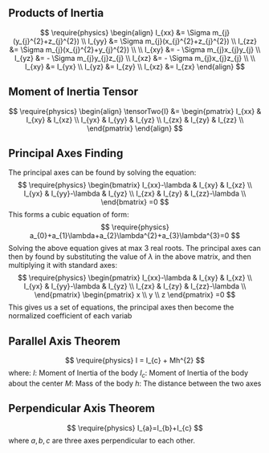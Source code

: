 ## Products of Inertia
$$
\require{physics}
\begin{align}
I_{xx} &= \Sigma m_{j}(y_{j}^{2}+z_{j}^{2}) \\ 
I_{yy} &= \Sigma m_{j}(x_{j}^{2}+z_{j}^{2}) \\
I_{zz} &= \Sigma m_{j}(x_{j}^{2}+y_{j}^{2}) \\ \\
I_{xy} &= - \Sigma m_{j}x_{j}y_{j}  \\
I_{yz} &= - \Sigma m_{j}y_{j}z_{j}  \\
I_{xz} &= - \Sigma m_{j}x_{j}z_{j}  \\ \\
I_{xy} &= I_{yx}  \\
I_{yz} &= I_{zy} \\
I_{xz} &= I_{zx}
\end{align}
$$

## Moment of Inertia Tensor

$$
\require{physics}
\begin{align}
\tensorTwo{I} &= \begin{pmatrix}
I_{xx} & I_{xy} & I_{xz} \\
I_{yx} & I_{yy} & I_{yz} \\
I_{zx} & I_{zy} & I_{zz} \\
\end{pmatrix}
\end{align}
$$

## Principal Axes Finding
The principal axes can be found by solving the equation:
$$
\require{physics}
\begin{bmatrix}
I_{xx}-\lambda & I_{xy} & I_{xz} \\
I_{yx} & I_{yy}-\lambda & I_{yz} \\
I_{zx} & I_{zy} & I_{zz}-\lambda \\
\end{bmatrix}
=0
$$
This forms a cubic equation of form:
$$
\require{physics}
a_{0}+a_{1}\lambda+a_{2}\lambda^{2}+a_{3}\lambda^{3}=0
$$
Solving the above equation gives at max 3 real roots.
The principal axes can then by found by substituting the value of $\lambda$ in the above matrix, and then multiplying it with standard axes:
$$
\require{physics}
\begin{pmatrix}
I_{xx}-\lambda & I_{xy} & I_{xz} \\
I_{yx} & I_{yy}-\lambda & I_{yz} \\
I_{zx} & I_{zy} & I_{zz}-\lambda \\
\end{pmatrix}
\begin{pmatrix}
x \\
y \\
z
\end{pmatrix}
=0
$$
This gives us a set of equations, the principal axes then become the normalized coefficient of each variab
## Parallel Axis Theorem

$$
\require{physics}
I = I_{c} + Mh^{2}
$$
where:
$I$: Moment of Inertia of the body
$I_{c}$: Moment of Inertia of the body about the center
$M$: Mass of the body
$h$: The distance between the two axes

## Perpendicular Axis Theorem
$$
\require{physics}
I_{a}=I_{b}+I_{c}
$$
where $a, b, c$ are three axes perpendicular to each other.